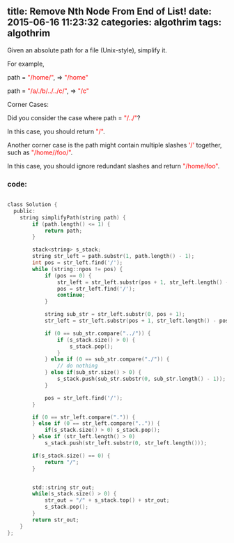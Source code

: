 title:  Remove Nth Node From End of List!
date:   2015-06-16 11:23:32
categories: algothrim
tags: algothrim
---


Given an absolute path for a file (Unix-style), simplify it.


For example,

path = <font color=red>"/home/"</font>, => <font color=red>"/home"</font>

path = <font color=red>"/a/./b/../../c/"</font>, => <font color=red>"/c"</font>


Corner Cases:


Did you consider the case where path = <font color=red>"/../"</font>?


In this case, you should return <font color=red>"/"</font>.


Another corner case is the path might contain multiple slashes <font color=red>'/'</font> together, such as <font color=red>"/home//foo/"</font>.
    

In this case, you should ignore redundant slashes and return <font color=red>"/home/foo"</font>.

### code:

``` c

class Solution {
  public:
    string simplifyPath(string path) {
        if (path.length() <= 1) {
            return path;
        }

        stack<string> s_stack;
        string str_left = path.substr(1, path.length() - 1);
        int pos = str_left.find('/');
        while (string::npos != pos) {
            if (pos == 0) {
                str_left = str_left.substr(pos + 1, str_left.length() - pos - 1);
                pos = str_left.find('/');
                continue;
            }

            string sub_str = str_left.substr(0, pos + 1);
            str_left = str_left.substr(pos + 1, str_left.length() - pos - 1);

            if (0 == sub_str.compare("../")) {
                if (s_stack.size() > 0) {
                    s_stack.pop();
                }
            } else if (0 == sub_str.compare("./")) {
                // do nothing
            } else if(sub_str.size() > 0) {
                s_stack.push(sub_str.substr(0, sub_str.length() - 1));
            }

            pos = str_left.find('/');
        }

        if (0 == str_left.compare(".")) {
        } else if (0 == str_left.compare("..")) {
            if(s_stack.size() > 0) s_stack.pop();
        } else if (str_left.length() > 0)
            s_stack.push(str_left.substr(0, str_left.length()));

        if(s_stack.size() == 0) {
            return "/";
        }


        std::string str_out;
        while(s_stack.size() > 0) {
            str_out = "/" + s_stack.top() + str_out;
            s_stack.pop();
        }
        return str_out;
    }
};

```